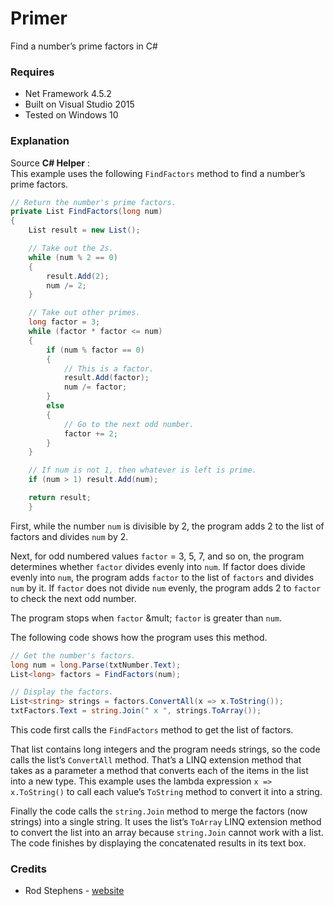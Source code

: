 # Primer
Find a number’s prime factors in C#

### Requires
* Net Framework 4.5.2
* Built on Visual Studio 2015
* Tested on Windows 10

### Explanation
Source **C# Helper** :  
This example uses the following `FindFactors` method to find a number’s prime factors.
```cs
// Return the number's prime factors.
private List FindFactors(long num)
{
    List result = new List();

    // Take out the 2s.
    while (num % 2 == 0)
    {
        result.Add(2);
        num /= 2;
    }

    // Take out other primes.
    long factor = 3;
    while (factor * factor <= num)
    {
        if (num % factor == 0)
        {
            // This is a factor.
            result.Add(factor);
            num /= factor;
        }
        else
        {
            // Go to the next odd number.
            factor += 2;
        }
    }

    // If num is not 1, then whatever is left is prime.
    if (num > 1) result.Add(num);

    return result;
    }
```
First, while the number `num` is divisible by 2, the program adds 2 to the list of factors and divides `num` by 2.  

Next, for odd numbered values `factor` = 3, 5, 7, and so on, the program determines whether `factor` divides evenly into `num`. If factor does divide evenly into `num`, the program adds `factor` to the list of `factors` and divides `num` by it. If `factor` does not divide `num` evenly, the program adds 2 to `factor` to check the next odd number.  

The program stops when `factor` &mult; `factor` is greater than `num`.  

The following code shows how the program uses this method.  

```cs
// Get the number's factors.
long num = long.Parse(txtNumber.Text);
List<long> factors = FindFactors(num);

// Display the factors.
List<string> strings = factors.ConvertAll(x => x.ToString());
txtFactors.Text = string.Join(" x ", strings.ToArray());
```
This code first calls the `FindFactors` method to get the list of factors.  

That list contains long integers and the program needs strings, so the code calls the list’s `ConvertAll` method. That’s a LINQ extension method that takes as a parameter a method that converts each of the items in the list into a new type. This example uses the lambda expression `x => x.ToString()` to call each value’s `ToString` method to convert it into a string.  

Finally the code calls the `string.Join` method to merge the factors (now strings) into a single string. It uses the list’s `ToArray` LINQ extension method to convert the list into an array because `string.Join` cannot work with a list. The code finishes by displaying the concatenated results in its text box.  

### Credits
* Rod Stephens - [website](http://csharphelper.com/blog/rod/)